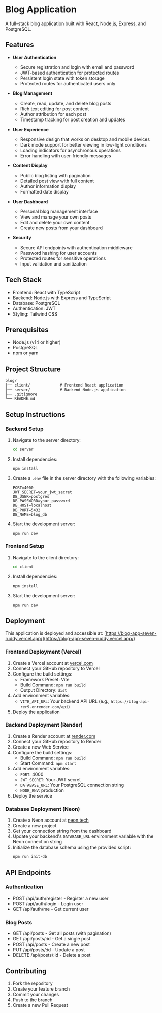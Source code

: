 # Blog Application

A full-stack blog application built with React, Node.js, Express, and PostgreSQL.

## Features

- **User Authentication**
  - Secure registration and login with email and password
  - JWT-based authentication for protected routes
  - Persistent login state with token storage
  - Protected routes for authenticated users only

- **Blog Management**
  - Create, read, update, and delete blog posts
  - Rich text editing for post content
  - Author attribution for each post
  - Timestamp tracking for post creation and updates

- **User Experience**
  - Responsive design that works on desktop and mobile devices
  - Dark mode support for better viewing in low-light conditions
  - Loading indicators for asynchronous operations
  - Error handling with user-friendly messages

- **Content Display**
  - Public blog listing with pagination
  - Detailed post view with full content
  - Author information display
  - Formatted date display

- **User Dashboard**
  - Personal blog management interface
  - View and manage your own posts
  - Edit and delete your own content
  - Create new posts from your dashboard

- **Security**
  - Secure API endpoints with authentication middleware
  - Password hashing for user accounts
  - Protected routes for sensitive operations
  - Input validation and sanitization

## Tech Stack

- Frontend: React with TypeScript
- Backend: Node.js with Express and TypeScript
- Database: PostgreSQL
- Authentication: JWT
- Styling: Tailwind CSS

## Prerequisites

- Node.js (v14 or higher)
- PostgreSQL
- npm or yarn

## Project Structure

```
blog/
├── client/             # Frontend React application
├── server/             # Backend Node.js application
├── .gitignore
└── README.md
```

## Setup Instructions

### Backend Setup

1. Navigate to the server directory:
   ```bash
   cd server
   ```

2. Install dependencies:
   ```bash
   npm install
   ```

3. Create a `.env` file in the server directory with the following variables:
   ```
   PORT=4000
   JWT_SECRET=your_jwt_secret
   DB_USER=postgres
   DB_PASSWORD=your_password
   DB_HOST=localhost
   DB_PORT=5432
   DB_NAME=blog_db
   ```

4. Start the development server:
   ```bash
   npm run dev
   ```

### Frontend Setup

1. Navigate to the client directory:
   ```bash
   cd client
   ```

2. Install dependencies:
   ```bash
   npm install
   ```

3. Start the development server:
   ```bash
   npm run dev
   ```

## Deployment

This application is deployed and accessible at: [https://blog-app-seven-ruddy.vercel.app/](https://blog-app-seven-ruddy.vercel.app/)

### Frontend Deployment (Vercel)

1. Create a Vercel account at [vercel.com](https://vercel.com)
2. Connect your GitHub repository to Vercel
3. Configure the build settings:
   - Framework Preset: Vite
   - Build Command: `npm run build`
   - Output Directory: `dist`
4. Add environment variables:
   - `VITE_API_URL`: Your backend API URL (e.g., `https://blog-api-rer9.onrender.com/api`)
5. Deploy the application

### Backend Deployment (Render)

1. Create a Render account at [render.com](https://render.com)
2. Connect your GitHub repository to Render
3. Create a new Web Service
4. Configure the build settings:
   - Build Command: `npm run build`
   - Start Command: `npm start`
5. Add environment variables:
   - `PORT`: 4000
   - `JWT_SECRET`: Your JWT secret
   - `DATABASE_URL`: Your PostgreSQL connection string
   - `NODE_ENV`: production
6. Deploy the service

### Database Deployment (Neon)

1. Create a Neon account at [neon.tech](https://neon.tech)
2. Create a new project
3. Get your connection string from the dashboard
4. Update your backend's `DATABASE_URL` environment variable with the Neon connection string
5. Initialize the database schema using the provided script:
   ```bash
   npm run init-db
   ```

## API Endpoints

### Authentication
- POST /api/auth/register - Register a new user
- POST /api/auth/login - Login user
- GET /api/auth/me - Get current user

### Blog Posts
- GET /api/posts - Get all posts (with pagination)
- GET /api/posts/:id - Get a single post
- POST /api/posts - Create a new post
- PUT /api/posts/:id - Update a post
- DELETE /api/posts/:id - Delete a post

## Contributing

1. Fork the repository
2. Create your feature branch
3. Commit your changes
4. Push to the branch
5. Create a new Pull Request